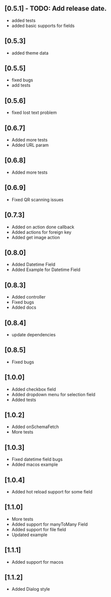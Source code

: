 <!-- @format -->

## [0.5.1] - TODO: Add release date.

- added tests
- added basic supports for fields

## [0.5.3]

- added theme data

## [0.5.5]

- fixed bugs
- add tests

## [0.5.6]

- fixed lost text problem

## [0.6.7]

- Added more tests
- Added URL param

## [0.6.8]

- Added more tests

## [0.6.9]

- Fixed QR scanning issues

## [0.7.3]

- Added on action done callback
- Added actions for foreign key
- Added get image action

## [0.8.0]

- Added Datetime Field
- Added Example for Datetime Field

## [0.8.3]

- Added controller
- Fixed bugs
- Added docs

## [0.8.4]

- update dependencies

## [0.8.5]

- Fixed bugs

## [1.0.0]

- Added checkbox field
- Added dropdown menu for selection field
- Added tests

## [1.0.2]

- Added onSchemaFetch
- More tests

## [1.0.3]

- Fixed datetime field bugs
- Added macos example

## [1.0.4]

- Added hot reload support for some field

## [1.1.0]

- More tests
- Added support for manyToMany Field
- Added support for file field
- Updated example

## [1.1.1]

- Added support for macos

## [1.1.2]

- Added Dialog style